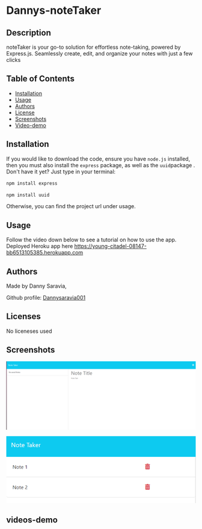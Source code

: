# Dannys-noteTaker


## Description

noteTaker is your go-to solution for effortless note-taking, powered by Express.js. Seamlessly create, edit, and organize your notes with just a few clicks

## Table of Contents
- [Installation](#installation)
- [Usage](#usage)
- [Authors](#authors)
- [License](#license)
- [Screenshots](#screenshots)
- [Video-demo](#videos-demo)

## Installation
If you would like to download the code, ensure you have `node.js` installed, then you must also install the `express` package, as well as the `uuid`package . Don't have it yet? Just type in your terminal:
```bash
npm install express
```

```bash
npm install uuid
```

Otherwise, you can find the project url under usage.

## Usage

Follow the video down below to see a tutorial on how to use the app.
Deployed Heroku app here https://young-citadel-08147-bb6513105385.herokuapp.com

## Authors

Made by Danny Saravia,

Github profile: [Dannysaravia001](https://github.com/Dannysaravia001)

## Licenses
No liceneses used
## Screenshots

![Screenshot1](<./img/Screenshot1.png>)

![Screenshot2](<./img/Screenshot2.png>)
## videos-demo
